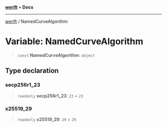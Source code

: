 [**werift**](../README.md) • **Docs**

***

[werift](../globals.md) / NamedCurveAlgorithm

# Variable: NamedCurveAlgorithm

> `const` **NamedCurveAlgorithm**: `object`

## Type declaration

### secp256r1\_23

> `readonly` **secp256r1\_23**: `23` = `23`

### x25519\_29

> `readonly` **x25519\_29**: `29` = `29`

